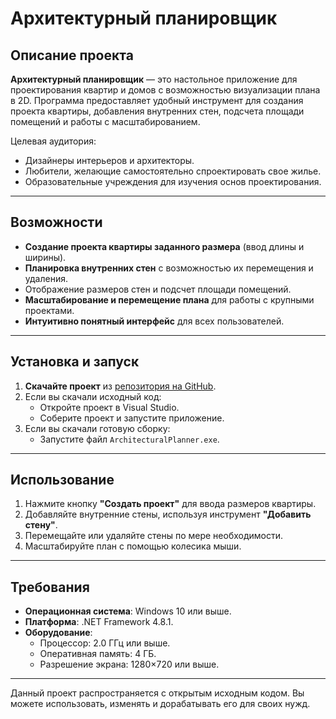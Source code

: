 # Архитектурный планировщик

## Описание проекта

**Архитектурный планировщик** — это настольное приложение для проектирования квартир и домов с возможностью визуализации плана в 2D. Программа предоставляет удобный инструмент для создания проекта квартиры, добавления внутренних стен, подсчета площади помещений и работы с масштабированием.

Целевая аудитория:
- Дизайнеры интерьеров и архитекторы.
- Любители, желающие самостоятельно спроектировать свое жилье.
- Образовательные учреждения для изучения основ проектирования.

---

## Возможности

- **Создание проекта квартиры заданного размера** (ввод длины и ширины).
- **Планировка внутренних стен** с возможностью их перемещения и удаления.
- Отображение размеров стен и подсчет площади помещений.
- **Масштабирование и перемещение плана** для работы с крупными проектами.
- **Интуитивно понятный интерфейс** для всех пользователей.

---

## Установка и запуск

1. **Скачайте проект** из [репозитория на GitHub](https://github.com/noneimkka/ArchitecturePlanner).
2. Если вы скачали исходный код:
    - Откройте проект в Visual Studio.
    - Соберите проект и запустите приложение.
3. Если вы скачали готовую сборку:
    - Запустите файл `ArchitecturalPlanner.exe`.

---

## Использование

1. Нажмите кнопку **"Создать проект"** для ввода размеров квартиры.
2. Добавляйте внутренние стены, используя инструмент **"Добавить стену"**.
3. Перемещайте или удаляйте стены по мере необходимости.
4. Масштабируйте план с помощью колесика мыши.

---

## Требования

- **Операционная система**: Windows 10 или выше.
- **Платформа**: .NET Framework 4.8.1.
- **Оборудование**:
    - Процессор: 2.0 ГГц или выше.
    - Оперативная память: 4 ГБ.
    - Разрешение экрана: 1280×720 или выше.

---

Данный проект распространяется с открытым исходным кодом. Вы можете использовать, изменять и дорабатывать его для своих нужд.  